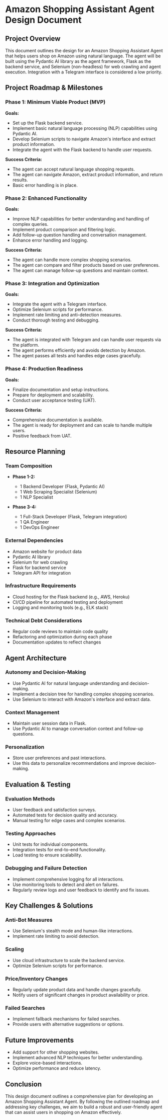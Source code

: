 # Amazon Shopping Assistant Agent Design Document

## Project Overview

This document outlines the design for an Amazon Shopping Assistant Agent that helps users shop on Amazon using natural language. The agent will be built using the Pydantic AI library as the agent framework, Flask as the backend service, and Selenium (non-headless) for web crawling and agent execution. Integration with a Telegram interface is considered a low priority.

## Project Roadmap & Milestones

### Phase 1: Minimum Viable Product (MVP)

**Goals:**
- Set up the Flask backend service.
- Implement basic natural language processing (NLP) capabilities using Pydantic AI.
- Develop Selenium scripts to navigate Amazon's interface and extract product information.
- Integrate the agent with the Flask backend to handle user requests.

**Success Criteria:**
- The agent can accept natural language shopping requests.
- The agent can navigate Amazon, extract product information, and return results.
- Basic error handling is in place.

### Phase 2: Enhanced Functionality

**Goals:**
- Improve NLP capabilities for better understanding and handling of complex queries.
- Implement product comparison and filtering logic.
- Add follow-up question handling and conversation management.
- Enhance error handling and logging.

**Success Criteria:**
- The agent can handle more complex shopping scenarios.
- The agent can compare and filter products based on user preferences.
- The agent can manage follow-up questions and maintain context.

### Phase 3: Integration and Optimization

**Goals:**
- Integrate the agent with a Telegram interface.
- Optimize Selenium scripts for performance.
- Implement rate limiting and anti-detection measures.
- Conduct thorough testing and debugging.

**Success Criteria:**
- The agent is integrated with Telegram and can handle user requests via the platform.
- The agent performs efficiently and avoids detection by Amazon.
- The agent passes all tests and handles edge cases gracefully.

### Phase 4: Production Readiness

**Goals:**
- Finalize documentation and setup instructions.
- Prepare for deployment and scalability.
- Conduct user acceptance testing (UAT).

**Success Criteria:**
- Comprehensive documentation is available.
- The agent is ready for deployment and can scale to handle multiple users.
- Positive feedback from UAT.

## Resource Planning

### Team Composition

- **Phase 1-2:**
  - 1 Backend Developer (Flask, Pydantic AI)
  - 1 Web Scraping Specialist (Selenium)
  - 1 NLP Specialist

- **Phase 3-4:**
  - 1 Full-Stack Developer (Flask, Telegram integration)
  - 1 QA Engineer
  - 1 DevOps Engineer

### External Dependencies

- Amazon website for product data
- Pydantic AI library
- Selenium for web crawling
- Flask for backend service
- Telegram API for integration

### Infrastructure Requirements

- Cloud hosting for the Flask backend (e.g., AWS, Heroku)
- CI/CD pipeline for automated testing and deployment
- Logging and monitoring tools (e.g., ELK stack)

### Technical Debt Considerations

- Regular code reviews to maintain code quality
- Refactoring and optimization during each phase
- Documentation updates to reflect changes

## Agent Architecture

### Autonomy and Decision-Making

- Use Pydantic AI for natural language understanding and decision-making.
- Implement a decision tree for handling complex shopping scenarios.
- Use Selenium to interact with Amazon's interface and extract data.

### Context Management

- Maintain user session data in Flask.
- Use Pydantic AI to manage conversation context and follow-up questions.

### Personalization

- Store user preferences and past interactions.
- Use this data to personalize recommendations and improve decision-making.

## Evaluation & Testing

### Evaluation Methods

- User feedback and satisfaction surveys.
- Automated tests for decision quality and accuracy.
- Manual testing for edge cases and complex scenarios.

### Testing Approaches

- Unit tests for individual components.
- Integration tests for end-to-end functionality.
- Load testing to ensure scalability.

### Debugging and Failure Detection

- Implement comprehensive logging for all interactions.
- Use monitoring tools to detect and alert on failures.
- Regularly review logs and user feedback to identify and fix issues.

## Key Challenges & Solutions

### Anti-Bot Measures

- Use Selenium's stealth mode and human-like interactions.
- Implement rate limiting to avoid detection.

### Scaling

- Use cloud infrastructure to scale the backend service.
- Optimize Selenium scripts for performance.

### Price/Inventory Changes

- Regularly update product data and handle changes gracefully.
- Notify users of significant changes in product availability or price.

### Failed Searches

- Implement fallback mechanisms for failed searches.
- Provide users with alternative suggestions or options.

## Future Improvements

- Add support for other shopping websites.
- Implement advanced NLP techniques for better understanding.
- Explore voice-based interactions.
- Optimize performance and reduce latency.

## Conclusion

This design document outlines a comprehensive plan for developing an Amazon Shopping Assistant Agent. By following the outlined roadmap and addressing key challenges, we aim to build a robust and user-friendly agent that can assist users in shopping on Amazon effectively.
